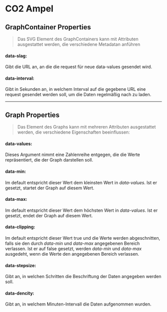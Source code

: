 # CO2 Ampel

## GraphContainer Properties
> Das SVG Element des GraphContainers kann mit Attributen ausgestattet werden, die verschiedene Metadatan anführen

#### data-slag:
Gibt die URL an, an die die request für neue data-values gesendet wird.

#### data-interval:
Gibt in Sekunden an, in welchem Interval auf die gegebene URL eine request gesendet werden soll, um die Daten regelmäßig nach zu laden.

---

## Graph Properties
> Das Element des Graphs kann mit mehreren Attributen ausgestattet werden, die verschiedene Eigenschaften beeinflussen:


#### data-values:
Dieses Argument nimmt eine Zahlenreihe entgegen, die die Werte repräsentiert, die der Graph darstellen soll.

#### data-min:
Im default entspricht dieser Wert dem kleinsten Wert in *data-values*.
Ist er gesetzt, startet der Graph auf diesem Wert.

#### data-max:
Im default entspricht dieser Wert dem höchsten Wert in *data-values*.
Ist er gesetzt, endet der Graph auf diesem Wert.

#### data-clipping:
Im default entspricht dieser Wert true und die Werte werden abgeschnitten, falls sie den durch *data-min* und *data-max* angegebenen Bereich verlassen.
Ist er auf false gesetzt, werden *data-min* und *data-max* ausgedeht, wenn die Werte den angegebenen Bereich verlassen.

#### data-stepsize:
Gibt an, in welchen Schritten die Beschriftung der Daten angegeben werden soll.

#### data-dencity:
Gibt an, in welchem Minuten-Intervall die Daten aufgenommen wurden.
